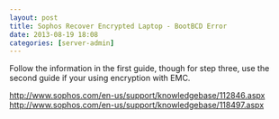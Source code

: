 ```yaml
---
layout: post
title: Sophos Recover Encrypted Laptop - BootBCD Error
date: 2013-08-19 18:08
categories: [server-admin]
---
```

Follow the information in the first guide, though for step three, use the second guide if your using encryption with EMC.

http://www.sophos.com/en-us/support/knowledgebase/112846.aspx
http://www.sophos.com/en-us/support/knowledgebase/118497.aspx
